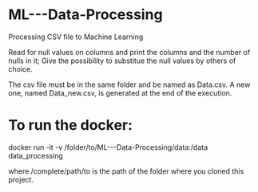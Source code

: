 # ML---Data-Processing

Processing CSV file to Machine Learning

Read for null values on columns and print the columns and the number of nulls in it;
Give the possibility to substitue the null values by others of choice.

The csv file must be in the same folder and be named as Data.csv.
A new one, named Data_new.csv, is generated at the end of the execution.

# To run the docker:
docker run -it -v /folder/to/ML---Data-Processing/data:/data data_processing

where /complete/path/to is the path of the folder where you cloned this project.
